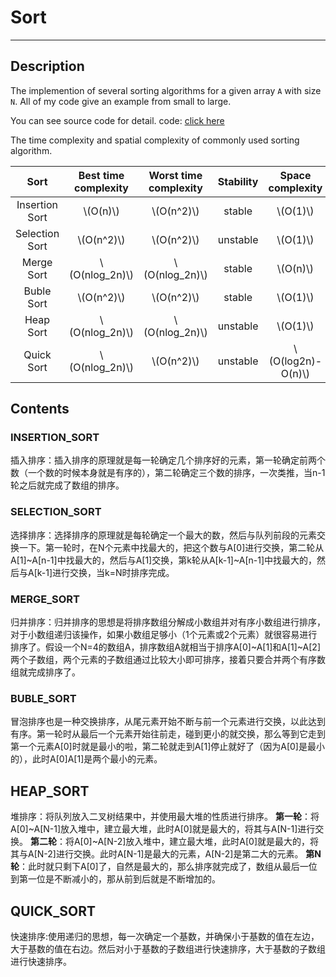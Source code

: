 # Sort
-------

## Description
The implemention of several sorting algorithms for a given array `A` with size `N`. All of my code give an example from small to large.

You can see source code for detail.
code: [click here](sort.h)

The time complexity and spatial complexity of commonly used sorting algorithm.

| Sort        | Best time complexity    |  Worst time complexity  | Stability | Space complexity |
| :--------:   | :-----:   | :----: | :--------:   | :-----: |
| Insertion Sort        | \\(O(n)\\)     |   \\(O(n^2)\\)    | stable | \\(O(1)\\) |
| Selection Sort        | \\(O(n^2)\\)     |   \\(O(n^2)\\)    | unstable | \\(O(1)\\) |
| Merge Sort        | \\(O(nlog_2n)\\)      |   \\(O(nlog_2n)\\)    | stable | \\(O(n)\\) |
| Buble Sort	| \\(O(n^2)\\)	|	\\(O(n^2)\\)	|	stable 	| \\(O(1)\\) |
| Heap Sort | \\(O(nlog_2n)\\) | \\(O(nlog_2n)\\) | unstable | \\(O(1)\\) |
| Quick Sort | \\(O(nlog_2n)\\) | \\(O(n^2)\\) | unstable | \\(O(log2n)-O(n)\\) |
## Contents

### INSERTION_SORT
插入排序：插入排序的原理就是每一轮确定几个排序好的元素，第一轮确定前两个数（一个数的时候本身就是有序的），第二轮确定三个数的排序，一次类推，当n-1轮之后就完成了数组的排序。

### SELECTION_SORT
选择排序：选择排序的原理就是每轮确定一个最大的数，然后与队列前段的元素交换一下。第一轮时，在N个元素中找最大的，把这个数与A[0]进行交换，第二轮从A[1]~A[n-1]中找最大的，然后与A[1]交换，第k轮从A[k-1]~A[n-1]中找最大的，然后与A[k-1]进行交换，当k=N时排序完成。
 
### MERGE_SORT
归并排序：归并排序的思想是将排序数组分解成小数组并对有序小数组进行排序，对于小数组递归该操作，如果小数组足够小（1个元素或2个元素）就很容易进行排序了。假设一个N=4的数组A，排序数组A就相当于排序A[0]~A[1]和A[1]~A[2]两个子数组，两个元素的子数组通过比较大小即可排序，接着只要合并两个有序数组就完成排序了。

### BUBLE_SORT
冒泡排序也是一种交换排序，从尾元素开始不断与前一个元素进行交换，以此达到有序。第一轮时从最后一个元素开始往前走，碰到更小的就交换，那么等到它走到第一个元素A[0]时就是最小的啦，第二轮就走到A[1]停止就好了（因为A[0]是最小的），此时A[0]A[1]是两个最小的元素。

## HEAP_SORT
堆排序：将队列放入二叉树结果中，并使用最大堆的性质进行排序。
**第一轮**：将A[0]~A[N-1]放入堆中，建立最大堆，此时A[0]就是最大的，将其与A[N-1]进行交换。
**第二轮**：将A[0]~A[N-2]放入堆中，建立最大堆，此时A[0]就是最大的，将其与A[N-2]进行交换。此时A[N-1]是最大的元素，A[N-2]是第二大的元素。
**第N轮**：此时就只剩下A[0]了，自然是最大的，那么排序就完成了，数组从最后一位到第一位是不断减小的，那从前到后就是不断增加的。

## QUICK_SORT
快速排序:使用递归的思想，每一次确定一个基数，并确保小于基数的值在左边，大于基数的值在右边。然后对小于基数的子数组进行快速排序，大于基数的子数组进行快速排序。
